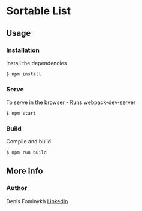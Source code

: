 # Sortable List

## Usage

### Installation

Install the dependencies

```sh
$ npm install
```

### Serve
To serve in the browser  - Runs webpack-dev-server

```sh
$ npm start
```

### Build
Compile and build

```sh
$ npm run build
```

## More Info

### Author

Denis Fominykh
[LinkedIn](https://www.linkedin.com/in/denis-fominykh/)
